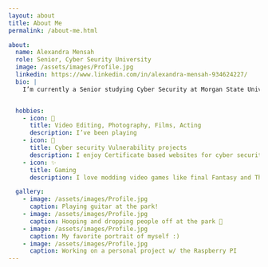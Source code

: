 ```yaml
---
layout: about
title: About Me
permalink: /about-me.html

about:
  name: Alexandra Mensah
  role: Senior, Cyber Seurity University
  image: /assets/images/Profile.jpg
  linkedin: https://www.linkedin.com/in/alexandra-mensah-934624227/
  bio: |
    I’m currently a Senior studying Cyber Security at Morgan State University in Baltimore, Maryland. I expect to graduate in 2026.


  hobbies:
    - icon: 📸
      title: Video Editing, Photography, Films, Acting
      description: I’ve been playing 
    - icon: 🤖
      title: Cyber security Vulnerability projects
      description: I enjoy Certificate based websites for cyber security.
    - icon: ✨
      title: Gaming
      description: I love modding video games like final Fantasy and The last of us.

  gallery:
    - image: /assets/images/Profile.jpg
      caption: Playing guitar at the park!
    - image: /assets/images/Profile.jpg
      caption: Hooping and dropping people off at the park 🏀
    - image: /assets/images/Profile.jpg
      caption: My favorite portrait of myself :)
    - image: /assets/images/Profile.jpg
      caption: Working on a personal project w/ the Raspberry PI
---
```

